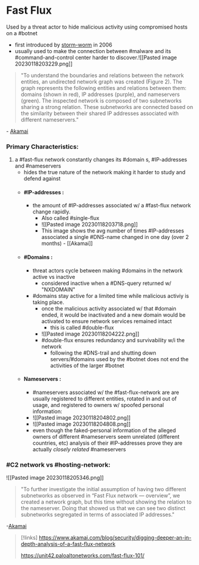 
# Fast Flux
Used by a threat actor to hide malicious activity using compromised hosts on a #botnet
- first introduced by [storm-worm](/cybersecurity/malware/storm-worm.md) in 2006
- usually used to make the connection between #malware and its #command-and-control center harder to discover.![[Pasted image 20230118203229.png]]
>"To understand the boundaries and relations between the network entities, an undirected network graph was created (Figure 2). The graph represents the following entities and relations between them: domains (shown in red), IP addresses (purple), and nameservers (green). The inspected network is composed of two subnetworks sharing a strong relation. These subnetworks are connected based on the similarity between their shared IP addresses associated with different nameservers." 

\- [Akamai](https://www.akamai.com/blog/security/digging-deeper-an-in-depth-analysis-of-a-fast-flux-network)

### Primary Characteristics:
1. a #fast-flux network constantly changes its #domain s, #IP-addresses and #nameservers 
	- hides the true nature of the network making it harder to study and defend against
	- #### #IP-addresses :
		- the amount of #IP-addresses associated w/ a #fast-flux network change rapidly.
			- Also called #single-flux
			- ![[Pasted image 20230118203718.png]] 
			- This image shows the avg number of times #IP-addresses associated a single #DNS-name changed in one day (over 2 months) - [[Akamai]]
	- #### #Domains :
		- threat actors cycle between making #domains in the network active vs inactive 
			- considered inactive when a #DNS-query returned w/ "NXDOMAIN"
		- #domains stay active for a limited time while malicious activiy is taking place. 
			- once the malicious activity associated w/ that #domain ended, it would be inactivated and a new domain would be activated to ensure network services remained intact
				- this is called #double-flux
			- ![[Pasted image 20230118204222.png]] 
			- #double-flux ensures redundancy and survivability w/i the network
				- following the #DNS-trail and shutting down servers/#domains used by the #botnet does not end the activities of the larger #botnet 
	- #### Nameservers :
		- #nameservers associated w/ the #fast-flux-network are are usually registered to different entities, rotated in and out of usage, and registered to owners w/ spoofed personal information:
		- ![[Pasted image 20230118204802.png]] 
		- ![[Pasted image 20230118204808.png]] 
		- even though the faked-personal information of the alleged owners of different #nameservers seem unrelated (different countries, etc) analysis of their #IP-addresses prove they are actually *closely related* #nameservers 

### #C2 network vs #hosting-network:

![[Pasted image 20230118205346.png]] 
>"To further investigate the initial assumption of having two different subnetworks as observed in “Fast Flux network — overview”, we created a network graph, but this time without showing the relation to the nameserver. Doing that showed us that we can see two distinct subnetworks segregated in terms of associated IP addresses." 

\-[Akamai](https://www.akamai.com/blog/security/digging-deeper-an-in-depth-analysis-of-a-fast-flux-network) 

>[!links]
> https://www.akamai.com/blog/security/digging-deeper-an-in-depth-analysis-of-a-fast-flux-network
> 
> https://unit42.paloaltonetworks.com/fast-flux-101/
